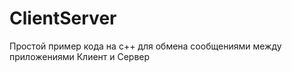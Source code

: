 # ClientServer
 Простой пример кода на с++ для обмена сообщениями между приложениями Клиент и Сервер 
